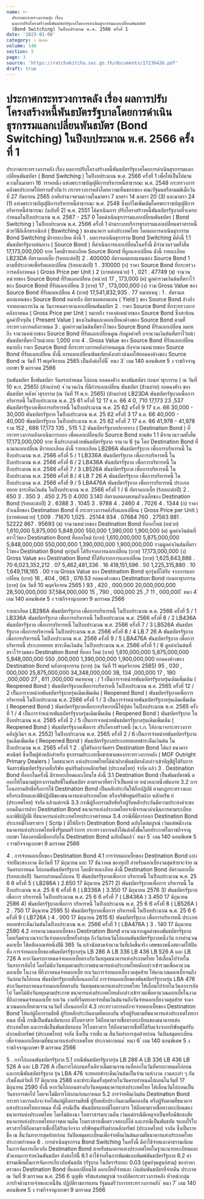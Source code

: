 ```yaml
---
name: >-
  ประกาศกระทรวงการคลัง เรื่อง
  ผลการปรับโครงสร้างหนี้พันธบัตรรัฐบาลโดยการดำเนินธุรกรรมแลกเปลี่ยนพันธบัตร
  (Bond Switching) ในปีงบประมาณ พ.ศ. 2566 ครั้งที่ 1
date: '2023-01-08'
category: ง พิเศษ
volume: 140
section: 5
page: 3
source: 'https://ratchakitcha.soc.go.th/documents/17236426.pdf'
draft: true
---
```


# ประกาศกระทรวงการคลัง เรื่อง ผลการปรับโครงสร้างหนี้พันธบัตรรัฐบาลโดยการดำเนินธุรกรรมแลกเปลี่ยนพันธบัตร (Bond Switching) ในปีงบประมาณ พ.ศ. 2566 ครั้งที่ 1

ประกาศกระทรวงการคลัง เรื่อง ผลการปรับโครงสร้างหนี้พันธบัตรรัฐบาลโดยการดำเนินธุรกรรมแลกเปลี่ยนพันธบัตร ( Bond Switching ) ในปีงบประมาณ พ.ศ. 2566 ครั้งที่ 1 เพื่อให้เป็นไปตามความในมาตรา 16 วรรคหนึ่ง แห่งพระราชบัญญัติการบริหารหนี้สาธารณะ พ.ศ. 2548 กระทรวงการคลังขอประกาศให้ทราบทั่วกันว่า กระทรวงการคลังโดยความเห็นชอบของ คณะรัฐมนตรีตามมติเมื่อวันที่ 27 กันยายน 2565 อาศัยอำนาจตามความในมาตรา 7 มาตรา 14 มาตรา 20 (3) และมาตรา 24 (1) แห่งพระราชบัญญัติการบริหารหนี้สาธารณะ พ.ศ. 2548 ซึ่งแก้ไขเพิ่มเติมโดยพระราชบัญญัติการบริหารหนี้สาธารณะ (ฉบับที่ 2) พ.ศ. 2551 ได้ดาเนินการ ปรับโครงสร้างหนี้พันธบัตรรัฐบาลที่จะครบกำหนดในปีงบประมาณ พ.ศ. 2567 - 257 0 โดยดำเนินธุรกรรมแลกเปลี่ยนพันธบัตร ( Bond Switching ) ในปีงบประมาณ พ.ศ. 2566 ครั้งที่ 1 ผ่านระบบบริการธุรกรรมแลกเปลี่ยนตราสารหนี้ด้วยวิธีอิเล็กทรอนิกส์ ( Bswitching ) ของธนาคาร แห่งประเทศไทย โดยผลการดาเนินธุรกรรม Bond Switching มีรายละเอียด ดังนี้ 1 . ผลการดาเนินธุรกรรม Bond Switching มีดังนี้ 1.1 พันธบัตรรัฐบาลต้นทาง ( Source Bond ) ที่ดำเนินการแลกเปลี่ยนในครั้งนี้ มีจำนวนรวมทั้งสิ้น 17,173,000,000 บาท โดยมีรายละเอียด Source Bond ที่ถูกแลกเปลี่ยน ดังนี้ รายละเอียด LB23DA อัตราดอกเบี้ย (ร้อยละต่อปี) 2 . 400000 อัตราผลตอบแทนของ Source Bond 1 ตามที่ประกาศเพื่อรับแลกเปลี่ยน (ร้อยละต่อปี) 1 . 310000 (ก) ราคา Source Bond ที่กระทรวงการคลังกาหนด ( Gross Price per Unit ) 2 (บาทต่อหน่วย) 1 , 021 . 47749 (ข) จานวนหน่วยของ Source Bond ที่รับแลกเปลี่ยน (หน่วย) 17 , 173,000 (ค) มูลค่ารวมเงินต้นที่ตราไว้ของ Source Bond ที่รับแลกเปลี่ยน 3 (บาท) 17 , 173,000,000 (ง) รวม Gross Value ของ Source Bond ที่รับแลกเปลี่ยน 4 (บาท) 17,541,832,935 . 77 หมายเหตุ : 1 . อัตราผลตอบแทนของ Source Bond หมายถึง อัตราผลตอบแทน ( Yield ) ของ Source Bond อ้างอิงจากตลาดการเงิน ณ วันกาหนดราคาแลกเปลี่ยนพันธบัตร 2 . ราคา Source Bond ที่กระทรวงการคลังกาหนด ( Gross Price per Unit ) หมายถึง ราคาต่อหน่วยของ Source Bond ซึ่งสะท้อนมูลค่าปัจจุบัน ( Present Value ) ของเงินต้นและดอกเบี้ยคงค้างของ Source Bond ตามที่กระทรวงการคลังกาหนด 3 . มูลค่ารวมเงินต้นที่ตราไว้ของ Source Bond ที่รับแลกเปลี่ยน หมายถึง จานวนหน่วยของ Source Bond ที่รับแลกเปลี่ยนคูณ กับมูลค่าหรื อจานวนเงินต้นที่ตราไว้หน้าพันธบัตรที่ตราไว้หน่วยละ 1,000 บาท 4 . Gross Value ของ Source Bond ที่รับแลกเปลี่ยน หมายถึง ราคา Source Bond ที่กระทรวงการคลังกำหนดคูณ กับจานวนหน่วยของ Source Bond ที่รับแลกเปลี่ยน ทั้งนี้ การแลกเปลี่ยนพันธบัตรดังกล่าวส่งผลให้ยอดคงค้างของ Source Bond ณ วันที่ 11 พฤศจิกายน 2565 เป็นดังต่อไปนี้ ้ หนา 3 ่ เลม 140 ตอนพิเศษ 5 ง ราชกิจจานุเบกษา 9 มกราคม 2566

รุ่นพันธบัตร ชื่อพันธบัตร วันครบกําหนด ไถ่ถอน ยอดคงค้ําง ของพันธบัตร ก่อนท ําธุรกรรม ( ณ วันที่ 10 พ.ย. 2565) (ล้ํานบําท) จ ํานวนเงิน ที่มีกํารแลกเปลี่ยน พันธบัตร (ล้ํานบําท) ยอดคงค้ําง ของพันธบัตร หลังท ําธุรกรรม (ณ วันที่ 11 พ.ย. 2565) (ล้ํานบําท) LB23DA พันธบัตรรัฐบาลเพื่อการบริหารหนี้ ในปีงบประมาณ พ.ศ. 25 61 ครั้งที่ 12 17 ธ.ค. 66 4 0, 710 17,173 23 ,537 พันธบัตรรัฐบาลเพื่อการบริหารหนี้ ในปีงบประมาณ พ.ศ. 25 62 ครั้งที่ 9 17 ธ.ค. 66 30,000 - 30,000 พันธบัตรรัฐบาล ในปีงบประมาณ พ.ศ. 25 62 ครั้งที่ 3 17 ธ.ค. 66 40,000 - 40,000 พันธบัตรรัฐบาล ในปีงบประมาณ พ.ศ. 25 62 ครั้งที่ 7 17 ธ.ค. 66 41,978 - 41,978 รวม 152 , 688 17,173 135 , 515 1.2 พันธบัตรรัฐบาลปลายทาง ( Destination Bond ) ที่กระทรวงการคลังดาเนินการออก เพื่อแลกเปลี่ยนกับ Source Bond ตามข้อ 1.1 มีจานวนรวมทั้งสิ้น 17,173,000,000 บาท ซึ่งประกอบด้วยพันธบัตรรัฐบาล จานวน 6 รุ่น โดย Destination Bond ที่นามาแลกเปลี่ยน มีรายละเอียด ดังนี้ รายละเอียด LB286A พันธบัตรรัฐบาล เพื่อการบริหารหนี้ ในปีงบประมาณ พ.ศ. 2566 ครั้งที่ 5 / 1 LB336A พันธบัตรรัฐบาล เพื่อการบริหารหนี้ ในปีงบประมาณ พ.ศ. 2566 ครั้งที่ 6 / 2 LB436A พันธบัตรรัฐบาล เพื่อการบริหารหนี้ ในปีงบประมาณ พ.ศ. 2566 ครั้งที่ 7 / 3 LB526A พันธบัตรรัฐบาล เพื่อการบริหารหนี้ ในปีงบประมาณ พ.ศ. 2566 ครั้งที่ 8 / 4 LB 7 26 A พันธบัตรรัฐบาล เพื่อการบริหารหนี้ ในปีงบประมาณ พ.ศ. 2566 ครั้งที่ 9 / 5 LBA476A พันธบัตรรัฐบาล เพื่อการบริหารหนี้ ประเภททยอย ชาระคืนเงินต้น ในปีงบประมาณ พ.ศ. 2566 ครั้งที่ 1 / 6 อัตราดอกเบี้ย (ร้อยละต่อปี) 2 . 650 3 . 350 3 . 450 2.75 0 4.000 3.140 อัตราผลตอบแทนถัวเฉลี่ยของ Destination Bond (ร้อยละต่อปี) 2 . 6388 3 . 1045 3 . 9788 4 . 2460 4 . 7026 4 . 1344 (ก) ราคาถัวเฉลี่ยของ Destination Bond ที่ กระทรวงการคลังรับแลกเปลี่ยน ( Gross Price per Unit ) (บาทต่อหน่วย) 1,009 . 71670 1,025 . 25144 934 . 07684 760 . 27563 881 . 52222 867 . 95693 (ข) จานวนหน่วยของ Destination Bond ที่ออกใหม่ (หน่วย) 1,610,000 5,875,000 5,848,000 550,000 1,390,000 1,900,000 (ค) มูลค่าเงินต้นที่ตราไว้ของ Destination Bond ที่ออกใหม่ (บาท) 1,610,000,000 5,875,000,000 5,848,000,000 550,000,000 1,390,000,000 1,900,000,000 รวมมูลค่าเงินต้นที่ตราไว้ของ Destination Bond ทุกรุ่นที่ ได้รับจากการแลกเปลี่ยน (บาท) 17,173,000,000 (ง) Gross Value ของ Destination Bond ที่ได้รับจากการแลกเปลี่ยน (บาท) 1,625,643,886 . 70 6,023,352,212 . 07 5,462,481,336 . 16 418,151,596 . 50 1,225,315,880 . 10 1,649,118,165 . 00 รวม Gross Value ของ Destination Bond ทุกรุ่นที่ได้รับ จากการแลกเปลี่ยน (บาท) 16 , 404 , 063 , 076.53 ยอดคงค้างของ Destination Bond ก่อนทาธุรกรรม (บาท) (ณ วันที่ 10 พฤศจิกายน 2565 ) 93 , 420 , 000,000 20,000,000,000 28,500,000,000 37,584,000,000 15 , 790 , 000,000 25 ,7 11 , 000,000 ้ หนา 4 ่ เลม 140 ตอนพิเศษ 5 ง ราชกิจจานุเบกษา 9 มกราคม 2566

รายละเอียด LB286A พันธบัตรรัฐบาล เพื่อการบริหารหนี้ ในปีงบประมาณ พ.ศ. 2566 ครั้งที่ 5 / 1 LB336A พันธบัตรรัฐบาล เพื่อการบริหารหนี้ ในปีงบประมาณ พ.ศ. 2566 ครั้งที่ 6 / 2 LB436A พันธบัตรรัฐบาล เพื่อการบริหารหนี้ ในปีงบประมาณ พ.ศ. 2566 ครั้งที่ 7 / 3 LB526A พันธบัตรรัฐบาล เพื่อการบริหารหนี้ ในปีงบประมาณ พ.ศ. 2566 ครั้งที่ 8 / 4 LB 7 26 A พันธบัตรรัฐบาล เพื่อการบริหารหนี้ ในปีงบประมาณ พ.ศ. 2566 ครั้งที่ 9 / 5 LBA476A พันธบัตรรัฐบาล เพื่อการบริหารหนี้ ประเภททยอย ชาระคืนเงินต้น ในปีงบประมาณ พ.ศ. 2566 ครั้งที่ 1 / 6 มูลค่าเงินต้นที่ตราไว้รวมของ Destination Bond ที่ออก ใหม่ (บาท) 1,610,000,000 5,875,000,000 5,848,000,000 550 ,000,000 1,390,000,000 1,900,000,000 ยอดคงค้างของ Destination Bond หลังทาธุรกรรม (บาท) (ณ วันที่ 11 พฤศจิกายน 2565) 95 , 030 , 000,000 25,875,000,000 34,348,000,000 38, 134 ,000,000 17 , 180 ,000,000 27 , 611 ,000,000 หมายเหตุ : / 1 เป็นการจาหน่ายพันธบัตรรัฐบาลรุ่นเดิมเพิ่มเติม ( Reopened Bond ) พันธบัตรรัฐบาลเพื่อการบริหารหนี้ ในปีงบประมาณ พ.ศ. 2565 ครั้งที่ 12 / 2 เป็นการจาหน่ายพันธบัตรรัฐบาลรุ่นเดิมเพิ่มเติม ( Reopened Bond ) พันธบัตรรัฐบาลเพื่อการบริหารหนี้ ในปีงบประมาณ พ.ศ. 2566 ครั้งที่ 1 / 3 เป็นการจำหน่ายพันธบัตรรัฐบาลรุ่นเดิมเพิ่มเติม ( Reopened Bond ) พันธบัตรรัฐบาลเพื่อการบริหารหนี้ให้กู้ต่อ ในปีงบประมาณ พ.ศ. 2565 ครั้งที่ 1 / 4 เป็นการจำหน่ายพันธบัตรรัฐบาลรุ่นเดิมเพิ่มเติม ( Reopened Bond ) พันธบัตรรัฐบาล ในปีงบประมาณ พ.ศ. 2565 ครั้งที่ 2 / 5 เป็นการจาหน่ายพันธบัตรรัฐบาลรุ่นเดิมเพิ่มเติม ( Reopened Bond ) พันธบัตรรัฐบาลเพื่อการ ปรับโครงสร้างหนี้ (พ.ร.ก. ให้อานาจกระทรวงการคลังกู้เงินฯ พ.ศ. 2552) ในปีงบประมาณ พ.ศ. 2565 ครั้งที่ 2 / 6 เป็นการจำหน่ายพันธบัตรรัฐบาลรุ่นเดิมเพิ่มเติม ( Reopened Bond ) พันธบัตรรัฐบาลประเภททยอยชำระคืนเงินต้น ในปีงบประมาณ พ.ศ. 2565 ครั้งที่ 1 2 . ผู้ได้รับการจัดสรร Destination Bond ได้แก่ ธนาคารพาณิชย์ ซึ่งเป็นผู้ค้าหลักสำหรับ ธุรกรรมประเภทซื้อขายขาดของกระทรวงการคลัง ( MOF Outright Primary Dealers ) โดยธนาคาร แห่งประเทศไทยได้นำฝากพันธบัตรดังกล่าวเข้าบัญชีผู้ได้รับการจัดสรรพันธบัตรรัฐบาลที่บริษัท ศูนย์รับฝากหลักทรัพย์ (ประเทศไทย) จำกัด แล้ว 3 . Destination Bond ที่ออกในครั้งนี้ มีรายละเอียดและเงื่อนไข ดังนี้ 3.1 Destination Bond เป็นพันธบัตรชนิ ดออกให้ในนามผู้ทรงกรรมสิทธิ์ในพันธบัตร ตามราคาที่ตราไว้เป็นหน่วย หน่วยละหนึ่งพันบาท 3.2 การโอนกรรมสิทธิ์หรือการใช้ Destination Bond เป็นหลักประกันให้ถือปฏิบัติ ตามกฎกระทรวงและหรือระเบียบและพิธีปฏิบัติของธนาคารแห่งประเทศไทย หรือบริษัทศูนย์รับฝาก หลักทรัพ ย์ (ประเทศไทย) จำกัด แล้วแต่กรณี 3.3 กรณีผู้ถือกรรมสิทธิ์หรือผู้รับหลักประกันมีความประสงค์จะขอถอนคืนการฝาก Destination Bond ธนาคารแห่งประเทศไทยจะพิจารณาดำเนินการตามระเบียบและพิธีปฏิบัติ ที่ธนาคารแห่งประเทศไทยประกาศกำหนด 3.4 กรณีที่มีการออก Destination Bond ประเภทมีใบตราสาร ( Scrip ) มิให้ถือว่า Destination Bond ฉบับใดสมบูรณ์ เว้นแต่พนักงานธนาคารแห่งประเทศไทยซึ่งรัฐมนตรีว่าการ กระทรวงการคลังได้แต่งตั้งขึ้นโดยประกาศในราชกิจจานุเบกษา ได้ลงลายมือชื่อกากับใน Destination Bond ฉบับนั้นแล้ว ้ หนา 5 ่ เลม 140 ตอนพิเศษ 5 ง ราชกิจจานุเบกษา 9 มกราคม 2566

4 . การจ่ายดอกเบี้ยของ Destination Bond 4.1 การจ่ายดอกเบี้ยของ Destination Bond แบ่งจ่ายปีละสองงวด คือวันที่ 17 มิถุนายน และ 17 ธันวาคม ของทุกปี สาหรับดอกเบี้ยงวดสุดท้ายจะจ่าย ณ วันครบกาหนด ไถ่ถอนพันธบัตรรัฐบาล โดยมีรายละเอียด ดังนี้ Destination Bond อัตราดอกเบี้ย (ร้อยละต่อปี) วันครบกำหนดไถ่ถอน 1) พันธบัตรรัฐบาลเพื่อการ บริหารหนี้ ในปีงบประมาณ พ.ศ. 25 6 6 ครั้งที่ 5 ( LB286A ) 2.650 17 มิถุนายน 2571 2) พันธบัตรรัฐบาลเพื่อการ บริหารหนี้ ในปีงบประมาณ พ.ศ. 25 6 6 ครั้งที่ 6 ( LB336A ) 3.350 17 มิถุนายน 2576 3) พันธบัตรรัฐบาลเพื่อการ บริหารหนี้ ในปีงบประมาณ พ.ศ. 25 6 6 ครั้งที่ 7 ( LB436A ) 3.450 17 มิถุนายน 2586 4) พันธบัตรรัฐบาลเพื่อการ บริหารหนี้ ในปีงบประมาณ พ.ศ. 25 6 6 ครั้งที่ 8 ( LB526A ) 2 . 750 17 มิถุนายน 2595 5) พันธบัตรรัฐบาลเพื่อการ บริหารหนี้ ในปีงบประมาณ พ.ศ. 25 6 6 ครั้งที่ 9 ( LB726A ) 4 . 000 17 มิถุนายน 2615 6) พันธบัตรรัฐบาล เพื่อการบริหารหนี้ ประเภททยอยชำระคืนเงินต้นในปีงบประมาณ พ.ศ. 2566 ครั้งที่ 1 ( LBA476A ) 3 . 140 17 มิถุนายน 2590 4.2 การคานวณดอกเบี้ยของ Destination Bond คานวณจากมูลค่าของพันธบัตรรัฐบาล โดยเริ่มคำนวณจากวันจ่ายดอกเบี้ยครั้งล่าสุด ถึงวันก่อนวันไถ่ถอนพันธบัตรรัฐบาลหนึ่งวัน การคำนวณดอกเบี้ย ใช้หลักเกณฑ์หนึ่งปีมี 365 วัน แล้วนับตามจำนวนวันที่เกิดขึ้นจริง เศษของหนึ่งสตางค์ให้ปัดทิ้ง การจ่ายดอกเบี้ยของพันธบัตรรัฐบาลรุ่น LB 286 A LB 336 LB 436 LB 526 A และ LB 726 A หากวันครบกาหนดจ่ายดอกเบี้ยตรงกับวันหยุดธนาคารแห่งประเทศไทย ให้เลื่อนไปจ่ายในวันทาการถัดไป โดยไม่นับวันหยุดตามประกาศธนาคารแห่งประเทศไทยดังกล่าวเข้ารวมเพื่อคานวณดอกเบี้ย ในงวด ที่ถึงกาหนดจ่ายดอกเบี้ย ยกเว้นการจ่ายดอกเบี้ยงวดสุดท้าย ให้คานวณดอกเบี้ยจนถึงวันก่อนวันไถ่ถอน พันธบัตรรัฐบาลที่เลื่อนออกไป การจ่ายดอกเบี้ยของพันธบัตรรัฐบาลรุ่น LBA 476 หำกวันครบกาหนดจ่ายดอกเบี้ยตรงกับ วันหยุดธนาคารแห่งประเทศไทย ให้เลื่อนไปจ่ายในวันทาการถัดไป โดยไม่นับวันหยุดตามประกาศ ธนาคารแห่งประเทศไทยดังกล่าวเข้ารวมเพื่อคานวณดอกเบี้ยในงวดที่ถึงกาหนดจ่ายดอกเบี้ย ยกเว้น งวดที่เริ่มทยอยจ่ายคืนเงินต้นจนถึงวันจ่ายดอกเบี้ยงวดสุดท้าย จะคานวณดอกเบี้ยตามจานวนวันที่ เลื่อนออกไป 4.3 กระทรวงการคลังจะจ่ายดอกเบี้ยของ Destination Bond ให้แก่ผู้ถือกรรมสิทธิ์ ผู้รับหลักประกันตามที่ตกลงกัน หรือผู้รับตามที่ธนาคารแห่งประเทศไทยกาหนด ทั้งนี้ กรณีเป็นพันธบัตรแบบ มีใบตราสาร ให้ถือตามรายชื่อทางทะเบียนของธนาคารแห่งประเทศไทย และกรณีเป็นพันธบัตรแบบ ไร้ใบตราสาร ให้ถือตามรายชื่อที่ได้รับแจ้งจากบริษัทศูนย์รับฝากหลักทรัพย์ (ประเทศไทย) จากัด ซึ่งเป็น รายชื่อ ณ สิ้นวันทำการสุดท้ายก่อน วันปิดสมุดทะเบียนเพื่อจ่ายดอกเบี้ยตามที่ธนาคารแห่งประเทศไทย ประกาศกาหนด ้ หนา 6 ่ เลม 140 ตอนพิเศษ 5 ง ราชกิจจานุเบกษา 9 มกราคม 2566

5 . การไถ่ถอนพันธบัตรรัฐบาล 5.1 กรณีพันธบัตรรัฐบาลรุ่น LB 286 A LB 336 LB 436 LB 526 A และ LB 726 A เป็นการไถ่ถอนครั้งเดียวเต็มตามจานวนที่ออกในวันที่ครบกาหนดไถ่ถอน และกรณีพันธบัตรรัฐบาล รุ่น LBA 476 จะทยอยชำระคืนเงินต้นเป็นจำนวนห้างวด งวดละเท่า ๆ กัน เริ่มตั้งแต่วันที่ 17 มิถุนายน 2586 และชำระคืนครั้งสุดท้ายในวันครบกำหนดไถ่ถอนในวันที่ 17 มิถุนายน 2590 ทั้งนี้ หากวันไถ่ถอนตรงกับวันหยุดธนาคารแห่งประเทศไทย ให้เลื่อนวันไถ่ถอนเป็นวันทาการต่อไป โดยจะไม่มีการไถ่ถอนก่อนกาหนด 5.2 การจ่ายคืนเงินต้น Destination Bond กระทรวงการคลังจะจ่ายให้แก่ผู้ถือกรรมสิทธิ์ ผู้รับหลักประกันตามที่ตกลงกัน หรือผู้รับตามที่ธนาคาร แห่งประเทศไทยกาหนด ทั้งนี้ กรณีเป็น พันธบัตรแบบมีใบตราสาร ให้ถือตามรายชื่อทางทะเบียนของธนาคารแห่งประเทศไทย โดยไม่ต้องนา ใบตราสารมาเวนคืน เว้นแต่กรณีมีเหตุจาเป็นหรือมีข้อสงสัย ธนาคารแห่งประเทศไทยอาจขอเวนคืน ใบตราสารเพื่อตรวจสอบก็ได้ และกรณีเป็นพันธบัต รแบบไร้ใบตราสารให้ถือตามรายชื่อที่ได้รับแจ้งจาก บริษัทศูนย์รับฝากหลักทรัพย์ (ประเทศไทย) จากัด ซึ่งเป็นรายชื่อ ณ สิ้นวันทาการสุดท้ายก่อน วันปิดสมุดทะเบียนเพื่อจ่ายคืนเงินต้นตามที่ธนาคารแห่งประเทศไทยประกาศกำหนด 6 . การดำเนินธุรกรรม Bond Switching ในครั้งนี้ มีค่าใช้จ่ายและค่าธรรมเนียม ในการจัดการเกี่ยวกับ Destination Bond สาหรับธนาคารแห่งประเทศไทยในฐานะนายทะเบียนและ ตัวแทนการจ่ายเงินพันธบัตร ดังต่อไปนี้ 6.1 ค่าใช้จ่ายในการพิมพ์แบบพิมพ์พันธบัตรรัฐบาล 6.2 ค่าธรรมเนียมในการจัดการเกี่ยวกับพันธบัต รรัฐบาล ในอัตราร้อยละ 0.03 (ศูนย์จุดศูนย์สาม) ของราคาตราของ Destination Bond ที่แลกเปลี่ยนได้ ดอกเบี้ยที่จ่ายและ เงินต้นพันธบัตรที่จ่ายคืน ประกาศ ณ วันที่ 9 มกราคม พ.ศ. 256 6 บุญชัย จรัสแสงสมบูรณ์ รองปลัดกระทรวงการคลัง หัวหน้ากลุ่มภารกิจด้านรายจ่ายและหนี้สิน ปฏิบัติราชการแทน รัฐมนตรีว่าการกระทรวงการคลัง ้ หนา 7 ่ เลม 140 ตอนพิเศษ 5 ง ราชกิจจานุเบกษา 9 มกราคม 2566
